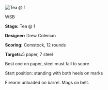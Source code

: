 ![Tea @ 1](https://github.com/bagellord/USPSA-Stages/blob/master/11-15%20rounds/Tea%20at%201%20-%2012%20rounds%20-%20Comstock/Tea%20at%201.png)

WSB

<b>Stage:</b> Tea @ 1

<b>Designer:</b> Drew Coleman

<b>Scoring:</b> Comstock, 12 rounds

<b>Targets:</b>5 paper, 7 steel

Best one on paper, steel must fall to score

Start position: standing with both heels on marks

Firearm unloaded on barrel. Mags on belt.

